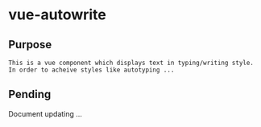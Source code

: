 # vue-autowrite

## Purpose
```
This is a vue component which displays text in typing/writing style. In order to acheive styles like autotyping ... 
```
## Pending
Document updating ...
